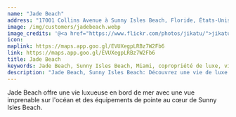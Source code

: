 ```yaml
---
name: "Jade Beach"
address: "17001 Collins Avenue à Sunny Isles Beach, Floride, États-Unis"
image: /img/customers/jadebeach.webp
image_credits: '@<a href="https://www.flickr.com/photos/jikatu/">jikatu</a>'
icon: 
maplink: https://maps.app.goo.gl/EVUXegpLRBz7W2Fb6
link: https://maps.app.goo.gl/EVUXegpLRBz7W2Fb6
title: Jade Beach
keywords: Jade Beach, Sunny Isles Beach, Miami, copropriété de luxe, vie en bord de mer
description: "Jade Beach, Sunny Isles Beach: Découvrez une vie de luxe en bord de mer avec des vues imprenables et des équipements de classe mondiale."
---
```

Jade Beach offre une vie luxueuse en bord de mer avec une vue imprenable sur l'océan et des équipements de pointe au cœur de Sunny Isles Beach.
